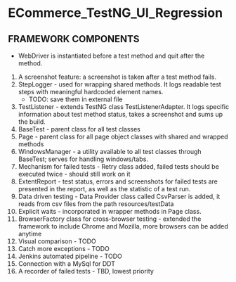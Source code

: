 # ECommerce_TestNG_UI_Regression

## FRAMEWORK COMPONENTS
- WebDriver is instantiated before a test method and quit after the method.
1. A screenshot feature: a screenshot is taken after a test method fails.
2. StepLogger - used for wrapping shared methods. It logs readable test steps with meaningful hardcoded element names. 
    - TODO: save them in external file
3. TestListener - extends TestNG class TestListenerAdapter. It logs specific information about test method status, takes a screenshot and sums up the build.
4. BaseTest - parent class for all test classes
5. Page - parent class for all page object classes with shared and wrapped methods
6. WindowsManager - a utility available to all test classes through BaseTest; serves for handling windows/tabs.
7. Mechanism for failed tests - Retry class added, failed tests should be executed twice - should still work on it
8. ExtentReport - test status, errors and screenshots for failed tests are presented in the report, as well as the statistic of a test run.
9. Data driven testing - Data Provider class called CsvParser is added, it reads from csv files from the path resources/testData
10. Explicit waits - incorporated in wrapper methods in Page class.
11. BrowserFactory class for cross-browser testing - extended the framework to include Chrome and Mozilla, more browsers can be added anytime
12. Visual comparison - TODO
13. Catch more exceptions - TODO
14. Jenkins automated pipeline - TODO
15. Connection with a MySql for DDT
16. A recorder of failed tests - TBD, lowest priority

